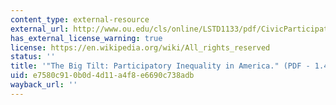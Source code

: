 ```yaml
---
content_type: external-resource
external_url: http://www.ou.edu/cls/online/LSTD1133/pdf/CivicParticipation3.pdf
has_external_license_warning: true
license: https://en.wikipedia.org/wiki/All_rights_reserved
status: ''
title: '"The Big Tilt: Participatory Inequality in America." (PDF - 1.4MB)'
uid: e7580c91-0b0d-4d11-a4f8-e6690c738adb
wayback_url: ''
---
```

